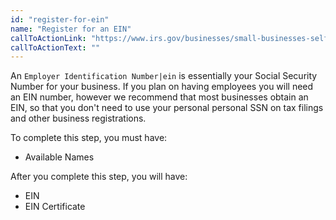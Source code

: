 ```yaml
---
id: "register-for-ein"
name: "Register for an EIN"
callToActionLink: "https://www.irs.gov/businesses/small-businesses-self-employed/apply-for-an-employer-identification-number-ein-online"
callToActionText: ""
---
```


An `Employer Identification Number|ein` is essentially your Social Security Number for your business. If you plan on having employees you will need an EIN number, however we recommend that most businesses obtain an EIN, so that you don't need to use your personal personal SSN on tax filings and other business registrations.
        
To complete this step, you must have:
- Available Names

After you complete this step, you will have:
- EIN
- EIN Certificate
